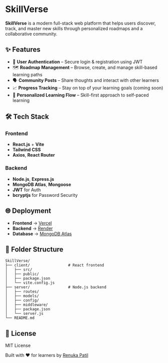 # SkillVerse

**SkillVerse** is a modern full-stack web platform that helps users discover, track, and master new skills through personalized roadmaps and a collaborative community.

## ✨ Features

- 🔐 **User Authentication** – Secure login & registration using JWT
- 🗺 **Roadmap Management** – Browse, create, and manage skill-based learning paths
- 🗣 **Community Posts** – Share thoughts and interact with other learners
- 📈 **Progress Tracking** – Stay on top of your learning goals (coming soon)
- 🧠 **Personalized Learning Flow** – Skill-first approach to self-paced learning

## 🛠 Tech Stack

### Frontend

- **React.js** + **Vite**
- **Tailwind CSS**
- **Axios**, **React Router**

### Backend

- **Node.js**, **Express.js**
- **MongoDB Atlas**, **Mongoose**
- **JWT** for Auth
- **bcryptjs** for Password Security

## 🌐 Deployment

- **Frontend** → [Vercel](https://vercel.com/)
- **Backend** → [Render](https://render.com/)
- **Database** → [MongoDB Atlas](https://www.mongodb.com/cloud/atlas)

## 📂 Folder Structure

```
SkillVerse/
├── client/                 # React frontend
│   ├── src/
│   ├── public/
│   ├── package.json
│   └── vite.config.js
├── server/                 # Node.js backend
│   ├── routes/
│   ├── models/
│   ├── config/
│   ├── middleware/
│   ├── package.json
│   └── server.js
└── README.md
```

## 📎 License

MIT License

Built with ❤️ for learners by [Renuka Patil](https://github.com/RenukaPail3122)
